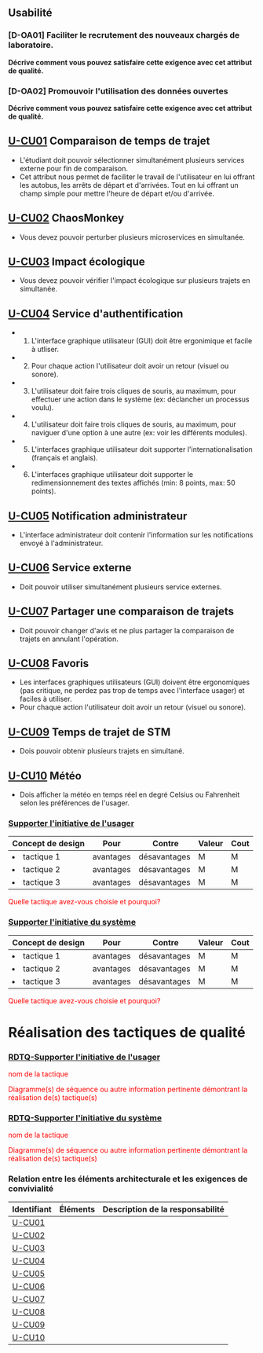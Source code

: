 ## Usabilité

### [D-OA01] Faciliter le recrutement des nouveaux chargés de laboratoire.
**Décrive comment vous pouvez satisfaire cette exigence avec cet attribut de qualité.**

### [D-OA02] Promouvoir l'utilisation des données ouvertes
**Décrive comment vous pouvez satisfaire cette exigence avec cet attribut de qualité.**


## [U-CU01](#cu01) Comparaison de temps de trajet
- L'étudiant doit pouvoir sélectionner simultanément plusieurs services externe pour fin de comparaison.
- Cet attribut nous permet de faciliter le travail de l'utilisateur en lui offrant les autobus, les arrêts de départ et d'arrivées. Tout en lui offrant un champ simple pour mettre l'heure de départ et/ou d'arrivée.


## [U-CU02](#cu02) ChaosMonkey
- Vous devez pouvoir perturber plusieurs microservices en simultanée.
  
## [U-CU03](#cu03) Impact écologique 
- Vous devez pouvoir vérifier l'impact écologique sur plusieurs trajets en simultanée.

## [U-CU04](#cu04) Service d'authentification
- 1. L'interface graphique utilisateur (GUI) doit être ergonimique et facile à utliser.
- 2. Pour chaque action l'utilisateur doit avoir un retour (visuel ou sonore).
- 3. L'utilisateur doit faire trois cliques de souris, au maximum, pour effectuer une action dans le système (ex: déclancher un processus voulu).
- 4. L'utilisateur doit faire trois cliques de souris, au maximum, pour naviguer d'une option à une autre (ex: voir les différents modules).
- 5. L'interfaces graphique utilisateur doit supporter l'internationalisation (français et anglais).
- 6. L'interfaces graphique utilisateur doit supporter le redimensionnement des textes affichés (min: 8 points, max: 50 points).

## [U-CU05](#cu05) Notification administrateur
- L'interface administrateur doit contenir l'information sur les notifications envoyé à l'administrateur. 

## [U-CU06](#cu06) Service externe
- Doit pouvoir utiliser simultanément plusieurs service externes.

## [U-CU07](#cu07) Partager une comparaison de trajets
- Doit pouvoir changer d'avis et ne plus partager la comparaison de trajets en annulant l'opération.

## [U-CU08](#cu08) Favoris
- Les interfaces graphiques utilisateurs (GUI) doivent être ergonomiques (pas critique, ne perdez pas trop de temps avec l'interface usager) et faciles à utiliser.
- Pour chaque action l'utilisateur doit avoir un retour (visuel ou sonore).

## [U-CU09](#cu09)  Temps de trajet de STM
- Dois pouvoir obtenir plusieurs trajets en simultané.

## [U-CU10](#cu10) Météo
- Dois afficher la météo en temps réel en degré Celsius ou Fahrenheit selon les préférences de l'usager.


### [Supporter l'initiative de l'usager](#rdtq-supporter-linitiative-de-lusager)
<div class="concept usabilite">

|Concept de design| Pour | Contre| Valeur | Cout|
|-----------------|------|-------|--------|-----|
| <li>tactique 1</li>|avantages| désavantages|M|M|
| <li>tactique 2</li>|avantages| désavantages|M|M|
| <li>tactique 3</li>|avantages| désavantages|M|M|
</div>
<span style="color:red">Quelle tactique avez-vous choisie et pourquoi?</span>

### [Supporter l'initiative du système](#rdtq-supporter-linitiative-du-système)
<div class="concept usabilite">

|Concept de design| Pour | Contre| Valeur | Cout|
|-----------------|------|-------|--------|-----|
| <li>tactique 1</li>|avantages| désavantages|M|M|
| <li>tactique 2</li>|avantages| désavantages|M|M|
| <li>tactique 3</li>|avantages| désavantages|M|M|
</div>
<span style="color:red">Quelle tactique avez-vous choisie et pourquoi?</span>

# Réalisation des tactiques de qualité

### [RDTQ-Supporter l'initiative de l'usager](#supporter-linitiative-de-lusager)
  <span style="color:red">nom de la tactique</span>
 
  <span style="color:red">Diagramme(s) de séquence ou autre information pertinente démontrant la réalisation de(s) tactique(s)</span>
  
### [RDTQ-Supporter l'initiative du système](#supporter-linitiative-du-système)
  <span style="color:red">nom de la tactique</span>

  <span style="color:red">Diagramme(s) de séquence ou autre information pertinente démontrant la réalisation de(s) tactique(s)</span>

### Relation entre les éléments architecturale et les exigences de convivialité
|Identifiant|Éléments|Description de la responsabilité|
|-----------|--------|-------------------------------|
  |[U-CU01](#u-cu01) | |
  |[U-CU02](#u-cu02) | |
  |[U-CU03](#u-cu03) | |
  |[U-CU04](#u-cu04) | |
  |[U-CU05](#u-cu05) | |
  |[U-CU06](#u-cu06) | |
  |[U-CU07](#u-cu07) | |
  |[U-CU08](#u-cu08) | |
  |[U-CU09](#u-cu09) | |
  |[U-CU10](#u-cu10) | |
 
